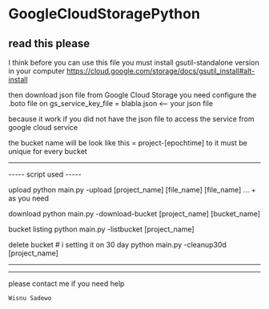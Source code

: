 # GoogleCloudStoragePython
read this please
-----------------------------
I think before you can use this file you must install gsutil-standalone version in your computer
https://cloud.google.com/storage/docs/gsutil_install#alt-install


then download json file from Google Cloud Storage
you need configure the .boto file on
	gs_service_key_file = blabla.json <-- your json file

because it work if you did not have the json file to access the service from google cloud service

the bucket name will be look like this = project-[epochtime] to it must be unique for every bucket

--------------------------
-----    script used -----

upload
	python main.py -upload [project_name] [file_name] [file_name] ... + as you need

download
	python main.py -download-bucket [project_name] [bucket_name]

bucket listing
	python main.py -listbucket [project_name]

delete bucket # i setting it on 30 day
	python main.py -cleanup30d [project_name]

-------------------------
-------------------------

please contact me if you need help

	Wisnu Sadewo
